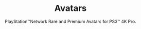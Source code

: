 <div align="center"> 

# Avatars
PlayStation™Network Rare and Premium Avatars for PS3™ 4K Pro.

</div>
